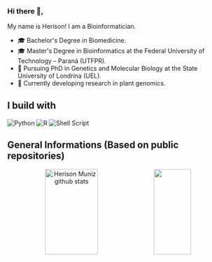 ### Hi there 👋,

My name is Herison! I am a Bioinformatician.

* 🎓 Bachelor's Degree in Biomedicine.
* 🎓 Master's Degree in Bioinformatics at the Federal University of Technology – Paraná (UTFPR).
* 📖 Pursuing PhD in Genetics and Molecular Biology at the State University of Londrina (UEL).
* 🧬 Currently developing research in plant genomics.

## I build with
<div style="display: inline_block">
<img align="center" alt="Python" src="https://img.shields.io/badge/Python-14354C?style=flat&logo=python&logoColor=white" />
<img align="center" alt="R" src="https://img.shields.io/badge/R-276DC3?style=flat&logo=r&logoColor=white" />
<img align="center" alt="Shell Script" src="https://img.shields.io/badge/Shell_Script-121011?style=flat&logo=gnu-bash&logoColor=white" />
</div>

## General Informations (Based on public repositories)
<div align="center">  
  <img width="49%" height="195px" src="https://github-readme-stats.vercel.app/api?username=herisonvlm&show_icons=true&count_private=true&hide_border=true&title_color=00bfbf&icon_color=00bfbf&text_color=c9d1d9&bg_color=0d1117" alt="Herison Muniz github stats" /> 
  <img width="41%" height="195px" src="https://github-readme-stats.vercel.app/api/top-langs/?username=herisonvlm&layout=compact&hide_border=true&title_color=00bfbf&text_color=00bfbf&bg_color=0d1117" />
</div>
